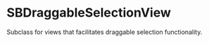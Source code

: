 SBDraggableSelectionView
========================

Subclass for views that facilitates draggable selection functionality.
